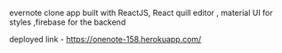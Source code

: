  evernote clone app built with ReactJS, React quill editor , material UI for styles ,firebase for the backend
 
 deployed link - https://onenote-158.herokuapp.com/ 
